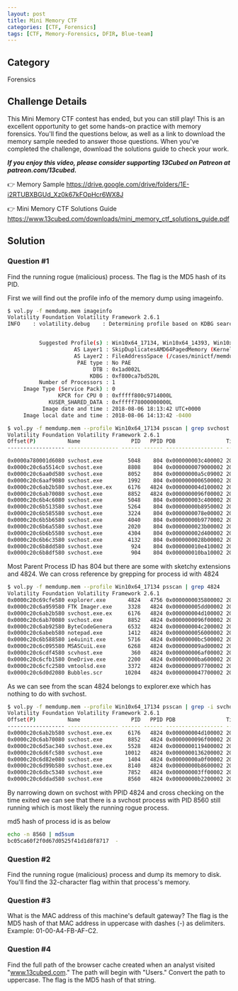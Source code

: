 ```yaml
---
layout: post
title: Mini Memory CTF
categories: [CTF, Forensics]
tags: [CTF, Memory-Forensics, DFIR, Blue-team]
---
```

## Category

Forensics

## Challenge Details

This Mini Memory CTF contest has ended, but you can still play! This is an excellent opportunity to get some hands-on practice with memory forensics. You'll find the questions below, as well as a link to download the memory sample needed to answer those questions. When you've completed the challenge, download the solutions guide to check your work.

***If you enjoy this video, please consider supporting 13Cubed on Patreon at patreon.com/13cubed.***

👉 Memory Sample
<https://drive.google.com/drive/folders/1E-i2RTUBXBGUd_Xz0k67kFOpHcr6WX8J>

👉 Mini Memory CTF Solutions Guide
<https://www.13cubed.com/downloads/mini_memory_ctf_solutions_guide.pdf>

## Solution

### Question #1

Find the running rogue (malicious) process. The flag is the MD5 hash of its PID.

First we will find out the profile info of the memory dump using imageinfo.

```bash
$ vol.py -f memdump.mem imageinfo
Volatility Foundation Volatility Framework 2.6.1
INFO    : volatility.debug    : Determining profile based on KDBG search...


          Suggested Profile(s) : Win10x64_17134, Win10x64_14393, Win10x64_10586, Win10x64_16299, Win2016x64_14393, Win10x64_17763, Win10x64_15063 (Instantiated with Win10x64_15063)
                     AS Layer1 : SkipDuplicatesAMD64PagedMemory (Kernel AS)
                     AS Layer2 : FileAddressSpace (/cases/minictf/memdump.mem)
                      PAE type : No PAE
                           DTB : 0x1ad002L
                          KDBG : 0xf800ca7bd520L
          Number of Processors : 1
     Image Type (Service Pack) : 0
                KPCR for CPU 0 : 0xfffff800c9714000L
             KUSER_SHARED_DATA : 0xfffff78000000000L
           Image date and time : 2018-08-06 18:13:42 UTC+0000
     Image local date and time : 2018-08-06 14:13:42 -0400
```

```bash
$ vol.py -f memdump.mem --profile Win10x64_17134 psscan | grep svchost.exe
Volatility Foundation Volatility Framework 2.6.1
Offset(P)          Name                PID   PPID PDB                Time created                   Time exited                   
------------------ ---------------- ------ ------ ------------------ ------------------------------ ------------------------------

0x0000a780001d6080 svchost.exe        5048    804 0x000000003c400002 2018-08-01 19:21:00 UTC+0000                                 
0x0000c20c6a5514c0 svchost.exe        8808    804 0x0000000079000002 2018-08-06 18:12:05 UTC+0000                                 
0x0000c20c6aa0d580 svchost.exe        8052    804 0x00000000a5c09002 2018-08-06 18:12:40 UTC+0000                                 
0x0000c20c6aaf9080 svchost.exe        1992    804 0x0000000006500002 2018-08-06 18:12:01 UTC+0000                                 
0x0000c20c6ab2b580 svchost.exe.ex     6176   4824 0x000000004d100002 2018-08-01 19:52:19 UTC+0000   2018-08-01 19:52:19 UTC+0000  
0x0000c20c6ab70080 svchost.exe        8852   4824 0x0000000096f00002 2018-08-01 19:59:49 UTC+0000   2018-08-01 20:00:08 UTC+0000  
0x0000c20c6b4c6080 svchost.exe        5048    804 0x000000003c400002 2018-08-01 19:21:00 UTC+0000                                 
0x0000c20c6b513580 svchost.exe        5264    804 0x00000000b8950002 2018-08-01 19:21:11 UTC+0000                                 
0x0000c20c6b585580 svchost.exe        3224    804 0x0000000078e00002 2018-08-01 19:43:30 UTC+0000                                 
0x0000c20c6b5b6580 svchost.exe        4040    804 0x00000000b9770002 2018-08-01 19:21:04 UTC+0000                                 
0x0000c20c6b6a5580 svchost.exe        2020    804 0x0000000023b00002 2018-08-01 19:20:54 UTC+0000                                 
0x0000c20c6b6b5580 svchost.exe        4304    804 0x000000002d400002 2018-08-01 19:20:55 UTC+0000                                 
0x0000c20c6b6c3580 svchost.exe        4132    804 0x0000000028b00002 2018-08-01 19:20:54 UTC+0000                                 
0x0000c20c6b8dd580 svchost.exe         924    804 0x000000010e410002 2018-08-01 19:20:28 UTC+0000                                 
0x0000c20c6b8df580 svchost.exe         904    804 0x000000010ba10002 2018-08-01 19:20:28 UTC+0000                                 
```

Most Parent Process ID has 804 but there are some with sketchy extensions and 4824. We can cross reference by grepping for process id with 4824

```bash
$ vol.py -f memdump.mem --profile Win10x64_17134 psscan | grep 4824
Volatility Foundation Volatility Framework 2.6.1
0x0000c20c69cfe580 explorer.exe       4824   4756 0x0000000035800002 2018-08-01 19:20:58 UTC+0000                                 
0x0000c20c6a959580 FTK Imager.exe     3328   4824 0x000000005dd00002 2018-08-06 18:13:14 UTC+0000                                 
0x0000c20c6ab2b580 svchost.exe.ex     6176   4824 0x000000004d100002 2018-08-01 19:52:19 UTC+0000   2018-08-01 19:52:19 UTC+0000  
0x0000c20c6ab70080 svchost.exe        8852   4824 0x0000000096f00002 2018-08-01 19:59:49 UTC+0000   2018-08-01 20:00:08 UTC+0000  
0x0000c20c6ab92580 ByteCodeGenera     6532   4824 0x000000004c200002 2018-08-01 19:50:42 UTC+0000   2018-08-01 19:50:42 UTC+0000  
0x0000c20c6abeb580 notepad.exe        1412   4824 0x0000000056000002 2018-08-06 18:12:15 UTC+0000   2018-08-06 18:12:17 UTC+0000  
0x0000c20c6b588580 ie4uinit.exe       5716   4824 0x00000000bc500002 2018-08-01 19:21:30 UTC+0000   2018-08-01 19:21:31 UTC+0000  
0x0000c20c6c095580 MSASCuiL.exe       6268   4824 0x000000009ad00002 2018-08-01 19:21:56 UTC+0000                                 
0x0000c20c6cdf4580 scvhost.exe         360   4824 0x000000006af00002 2018-08-01 19:56:45 UTC+0000   2018-08-06 18:12:03 UTC+0000  
0x0000c20c6cfb1580 OneDrive.exe       2200   4824 0x00000000ba600002 2018-08-01 19:22:10 UTC+0000                                 
0x0000c20c6cfc2580 vmtoolsd.exe       3372   4824 0x0000000097700002 2018-08-01 19:21:56 UTC+0000                                 
0x0000c20c6d0d2080 Bubbles.scr       10204   4824 0x0000000047700002 2018-08-01 19:50:33 UTC+0000   2018-08-01 19:50:38 UTC+0000  
```

As we can see from the scan 4824 belongs to explorer.exe which has nothing to do with svchost.

```bash
$ vol.py -f memdump.mem --profile Win10x64_17134 psscan | grep -i svchost | grep 4824
Volatility Foundation Volatility Framework 2.6.1
Offset(P)          Name                PID   PPID PDB                Time created                   Time exited                   
------------------ ---------------- ------ ------ ------------------ ------------------------------ ------------------------------
0x0000c20c6ab2b580 svchost.exe.ex     6176   4824 0x000000004d100002 2018-08-01 19:52:19 UTC+0000   2018-08-01 19:52:19 UTC+0000  
0x0000c20c6ab70080 svchost.exe        8852   4824 0x0000000096f00002 2018-08-01 19:59:49 UTC+0000   2018-08-01 20:00:08 UTC+0000  
0x0000c20c6d5ac340 svchost.exe.ex     5528   4824 0x0000000119400002 2018-08-01 19:52:20 UTC+0000   2018-08-01 19:52:20 UTC+0000  
0x0000c20c6d6fc580 svchost.exe       10012   4824 0x0000000136200002 2018-08-01 19:49:19 UTC+0000   2018-08-01 19:49:19 UTC+0000  
0x0000c20c6d82e080 svchost.exe        1404   4824 0x00000000a0f00002 2018-08-01 19:54:55 UTC+0000   2018-08-01 19:56:35 UTC+0000  
0x0000c20c6d99b580 svchost.exe.ex     8140   4824 0x00000000b8600002 2018-08-01 19:52:16 UTC+0000   2018-08-01 19:52:16 UTC+0000  
0x0000c20c6dbc5340 svchost.exe        7852   4824 0x000000003ff00002 2018-08-01 19:49:21 UTC+0000   2018-08-01 19:49:22 UTC+0000  
0x0000c20c6ddad580 svchost.exe        8560   4824 0x00000000b2200002 2018-08-01 20:13:10 UTC+0000                                 
```

By narrowing down on svchost with PPID 4824 and cross checking on the time exited we can see that there is a svchost process with PID 8560 still running which is most likely the running rogue process.

md5 hash of process id is as below

```bash
echo -n 8560 | md5sum 
bc05ca60f2f0d67d0525f41d1d8f8717  -
```

### Question #2

Find the running rogue (malicious) process and dump its memory to disk. You'll find the 32-character flag within that process's memory.

### Question #3

What is the MAC address of this machine's default gateway? The flag is the MD5 hash of that MAC address in uppercase with dashes (-) as delimiters. Example: 01-00-A4-FB-AF-C2.

### Question #4

Find the full path of the browser cache created when an analyst visited "www.13cubed.com." The path will begin with "Users\." Convert the path to uppercase. The flag is the MD5 hash of that string.
